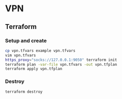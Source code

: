 # VPN

## Terraform
### Setup and create
```sh
cp vpn.tfvars example vpn.tfvars
vim vpn.tfvars
https_proxy="socks://127.0.0.1:9050" terraform init
terraform plan -var-file vpn.tfvars -out vpn.tfplan
terraform apply vpn.tfplan
```

### Destroy
```sh
terraform destroy
```